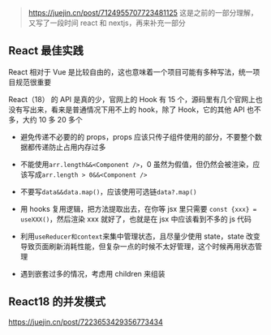 > https://juejin.cn/post/7124955707723481125 这是之前的一部分理解，又写了一段时间 react 和 nextjs，再来补充一部分

## React 最佳实践

React 相对于 Vue 是比较自由的，这也意味着一个项目可能有多种写法，统一项目规范很重要

React（18） 的 API 是真的少，官网上的 Hook 有 15 个，源码里有几个官网上也没有写出来，看来是普通情况下用不上的 hook，除了 Hook，它的其他 API 也不多，大约 10 多 20 多个

- 避免传递不必要的的 props，props 应该只传子组件使用的部分，不要整个数据都传递防止占用内存过多

- 不能使用`arr.length&&<Component />`，0 虽然为假值，但仍然会被渲染，应该写成`arr.length > 0&&<Component />`

- 不要写`data&&data.map()`，应该使用可选链`data?.map()`
- 用 hooks 复用逻辑，把方法提取出去，在你等 jsx 里只需要 `const {xxx} = useXXX()`，然后渲染 xxx 就好了，也就是在 jsx 中应该看到不多的 js 代码
- 利用`useReducer和context`来集中管理状态，且尽量少使用 state，state 改变导致页面刷新消耗性能，但复杂一点的时候不太好管理，这个时候再用状态管理

- 遇到嵌套过多的情况，考虑用 children 来组装

## React18 的并发模式

https://juejin.cn/post/7223653429356773434
